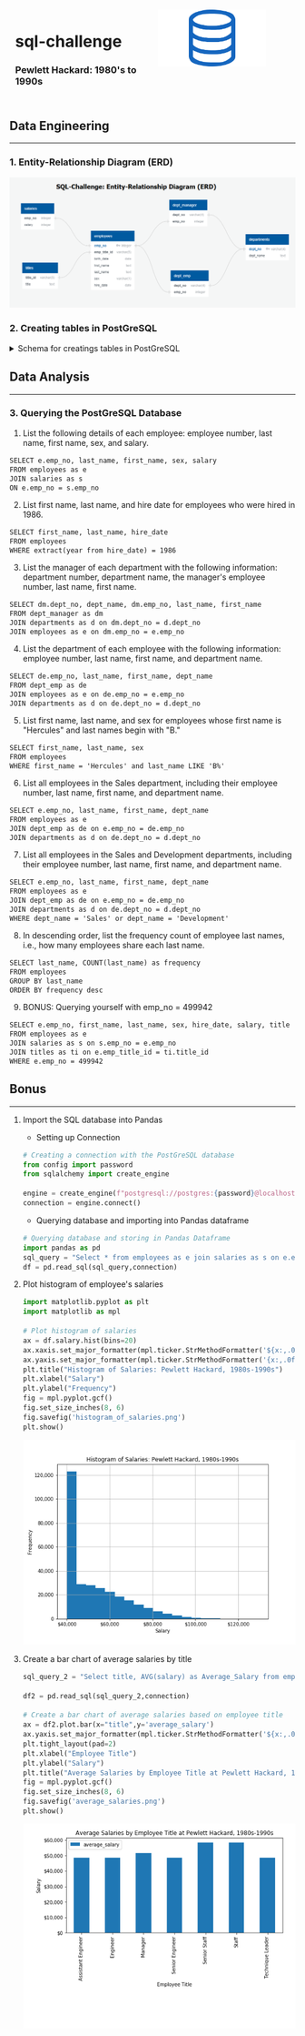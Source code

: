 <style>
.flex-container{
    width: 100%;
    margin: 0 auto;
    display: -webkit-flex; /* Safari */     
    display: flex; /* Standard syntax */
}
.flex-container .column{
    padding: 10px;
    -webkit-flex: 1; /* Safari */
    -ms-flex: 1; /* IE 10 */
    flex: 1; /* Standard syntax */
}
</style>

<div class="flex-container">
    <div class="column">
        <h1>sql-challenge</h1>
        <h3>Pewlett Hackard: 1980's to 1990s</h2>
    </div>
    <div class="column bg-alt"><img src="sql.png" height=100></div>
</div>

## Data Engineering
---
### 1. Entity-Relationship Diagram (ERD)

![](entity_relationship_diagram_erd.png)

### 2. Creating tables in PostGreSQL
<details><summary>Schema for creatings tables in PostGreSQL </summary>

```sql
​CREATE TABLE "employees"
(
 "emp_no"       integer Primary Key,
 "emp_title_id" varchar(5) ,
 "birth_date"   date ,
 "first_name"   text ,
 "last_name"    text ,
 "sex"          varchar(1) ,
 "hire_date"    date
);

CREATE TABLE "departments"
(
 "dept_no"   varchar(4) Primary Key,
 "dept_name" text
);

CREATE TABLE "dept_emp"
(
 	"emp_no"  integer,
	"dept_no" varchar(4)
);

CREATE TABLE "dept_manager"
(
 	"dept_no" varchar(4),
	"emp_no"  integer
);

CREATE TABLE "salaries"
(
 "emp_no" integer Primary Key,
 "salary" integer
);

CREATE TABLE "titles"
(
 "title_id" varchar(5),
 "title"    text
);
```
​    
</details>

## Data Analysis
---
### 3. Querying the PostGreSQL Database
1. List the following details of each employee: employee number, last name, first name, sex, and salary.
```postgresql
SELECT e.emp_no, last_name, first_name, sex, salary 
FROM employees as e 
JOIN salaries as s 
ON e.emp_no = s.emp_no 
```
2. List first name, last name, and hire date for employees who were hired in 1986.
```postgresql
SELECT first_name, last_name, hire_date 
FROM employees 
WHERE extract(year from hire_date) = 1986
```
3. List the manager of each department with the following information: department number, department name, the manager's employee number, last name, first name.
```postgresql
SELECT dm.dept_no, dept_name, dm.emp_no, last_name, first_name 
FROM dept_manager as dm
JOIN departments as d on dm.dept_no = d.dept_no
JOIN employees as e on dm.emp_no = e.emp_no
```
4. List the department of each employee with the following information: employee number, last name, first name, and department name.
```postgresql
SELECT de.emp_no, last_name, first_name, dept_name 
FROM dept_emp as de
JOIN employees as e on de.emp_no = e.emp_no
JOIN departments as d on de.dept_no = d.dept_no
```
5. List first name, last name, and sex for employees whose first name is "Hercules" and last names begin with "B."
```postgresql
SELECT first_name, last_name, sex 
FROM employees 
WHERE first_name = 'Hercules' and last_name LIKE 'B%'
```
6. List all employees in the Sales department, including their employee number, last name, first name, and department name.
```postgresql
SELECT e.emp_no, last_name, first_name, dept_name 
FROM employees as e
JOIN dept_emp as de on e.emp_no = de.emp_no
JOIN departments as d on de.dept_no = d.dept_no
```
7. List all employees in the Sales and Development departments, including their employee number, last name, first name, and department name.
```postgresql
SELECT e.emp_no, last_name, first_name, dept_name 
FROM employees as e
JOIN dept_emp as de on e.emp_no = de.emp_no
JOIN departments as d on de.dept_no = d.dept_no
WHERE dept_name = 'Sales' or dept_name = 'Development'
```
8. In descending order, list the frequency count of employee last names, i.e., how many employees share each last name.
```postgresql
SELECT last_name, COUNT(last_name) as frequency 
FROM employees 
GROUP BY last_name
ORDER BY frequency desc
```
9. BONUS: Querying yourself with emp_no = 499942
```postgresql
SELECT e.emp_no, first_name, last_name, sex, hire_date, salary, title
FROM employees as e
JOIN salaries as s on s.emp_no = e.emp_no
JOIN titles as ti on e.emp_title_id = ti.title_id
WHERE e.emp_no = 499942
```

## Bonus
---
1. Import the SQL database into Pandas
   - Setting up Connection
    ```python
    # Creating a connection with the PostGreSQL database
    from config import password
    from sqlalchemy import create_engine

    engine = create_engine(f"postgresql://postgres:{password}@localhost/sql-challenge")
    connection = engine.connect()
    ```
    - Querying database and importing into Pandas dataframe
    ```python
    # Querying database and storing in Pandas Dataframe
    import pandas as pd
    sql_query = "Select * from employees as e join salaries as s on e.emp_no = s.emp_no"
    df = pd.read_sql(sql_query,connection)
    ```
2. Plot histogram of employee's salaries
    ```python
    import matplotlib.pyplot as plt
    import matplotlib as mpl

    # Plot histogram of salaries
    ax = df.salary.hist(bins=20)
    ax.xaxis.set_major_formatter(mpl.ticker.StrMethodFormatter('${x:,.0f}'))
    ax.yaxis.set_major_formatter(mpl.ticker.StrMethodFormatter('{x:,.0f}'))
    plt.title("Histogram of Salaries: Pewlett Hackard, 1980s-1990s")
    plt.xlabel("Salary")
    plt.ylabel("Frequency")
    fig = mpl.pyplot.gcf()
    fig.set_size_inches(8, 6)
    fig.savefig('histogram_of_salaries.png')
    plt.show()
    ```
    ![](histogram_of_salaries.png)

3. Create a bar chart of average salaries by title
    ```python
    sql_query_2 = "Select title, AVG(salary) as Average_Salary from employees as e join salaries as s on e.emp_no = s.emp_no JOIN titles as t on t.title_id = e.emp_title_id GROUP BY title"

    df2 = pd.read_sql(sql_query_2,connection)

    # Create a bar chart of average salaries based on employee title
    ax = df2.plot.bar(x="title",y='average_salary')
    ax.yaxis.set_major_formatter(mpl.ticker.StrMethodFormatter('${x:,.0f}'))
    plt.tight_layout(pad=2)
    plt.xlabel("Employee Title")
    plt.ylabel("Salary")
    plt.title("Average Salaries by Employee Title at Pewlett Hackard, 1980s-1990s")
    fig = mpl.pyplot.gcf()
    fig.set_size_inches(8, 6)
    fig.savefig('average_salaries.png')
    plt.show()
    ```
    ![](average_salaries.png)